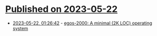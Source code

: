 # [Published on 2023-05-22](index.md)

* [2023-05-22, 01:26:42](https://lobste.rs/s/hxghf3/egos_2000_minimal_2k_loc_operating_system) - [egos-2000: A minimal (2K LOC) operating system](https://github.com/yhzhang0128/egos-2000)
